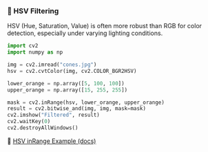 ### 🎨 HSV Filtering

HSV (Hue, Saturation, Value) is often more robust than RGB for color detection, especially under varying lighting conditions.

```python
import cv2
import numpy as np

img = cv2.imread("cones.jpg")
hsv = cv2.cvtColor(img, cv2.COLOR_BGR2HSV)

lower_orange = np.array([5, 100, 100])
upper_orange = np.array([15, 255, 255])

mask = cv2.inRange(hsv, lower_orange, upper_orange)
result = cv2.bitwise_and(img, img, mask=mask)
cv2.imshow("Filtered", result)
cv2.waitKey(0)
cv2.destroyAllWindows()
```


🔗 [HSV inRange Example (docs)](https://docs.opencv.org/4.x/da/d97/tutorial_threshold_inRange.html)